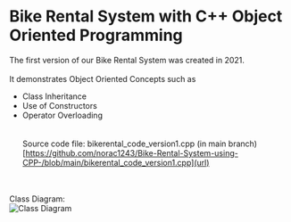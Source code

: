 # Bike Rental System with C++ Object Oriented Programming 

The first version of our Bike Rental System was created in 2021.<br><br>
It demonstrates Object Oriented Concepts such as <br>
- Class Inheritance <br>
- Use of Constructors <br>
- Operator Overloading <br>
<br><br>Source code file: bikerental_code_version1.cpp (in main branch)<br>
[https://github.com/norac1243/Bike-Rental-System-using-CPP-/blob/main/bikerental_code_version1.cpp](url) 

<br><br>
Class Diagram:<br>
![Class Diagram](https://github.com/norac1243/Bike-Rental-System-using-CPP-/blob/main/Bike%20Rental%20System%20with%20C%2B%2B%20-%20Class%20Diagram.png)
